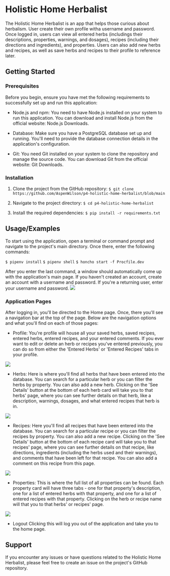 
# Holistic Home Herbalist

The Holistic Home Herbalist is an app that helps those curious about herbalism. User create their own profile witha username and password. Once logged in, users can view all entered herbs (includings their descriptions, properties, warnings, and dosages), recipes (including their directions and ingredients), and properties. Users can also add new herbs and recipes, as well as save herbs and recipes to their profile to reference later. 

## Getting Started

### Prerequisites

Before you begin, ensure you have met the following requirements to successfully set up and run this application:

- Node.js and npm: You need to have Node.js installed on your system to run this application. You can download and install Node.js from the official website: Node.js Downloads.

- Database: Make sure you have a PostgreSQL database set up and running. You'll need to provide the database connection details in the application's configuration.

- Git: You need Git installed on your system to clone the repository and manage the source code. You can download Git from the official website: Git Downloads.

### Installation

1. Clone the project from the GitHub repository:
`$ git clone https://github.com/AspenWilson/p4-holistic-home-herbalist/blob/main` 

2. Navigate to the project directory:
`$ cd p4-holistic-home-herbalist`

3. Install the required dependencies:
`$ pip install -r requirements.txt`



## Usage/Examples

To start using the application, open a terminal or command prompt and navigate to the project's main directory. Once there, enter the following commands:

`$ pipenv install`
`$ pipenv shell`
`$ honcho start -f Procfile.dev`

After you enter the last command, a window should automatically come up with the application's main page. If you haven't created an account, create an account with a username and password. If you're a returning user, enter your username and password. 
![](https://github.com/AspenWilson/p4-holistic-home-herbalist/blob/main/GIFHome.gif)

### Application Pages 

After logging in, you'll be directed to the Home page. Once, there you'll see a navigation bar at the top of the page. Below are the navigation options and what you'll find on each of those pages:

- Profile:
You're profile will house all your saved herbs, saved recipes, entered herbs, entered recipes, and your entered comments. If you ever want to edit or delete an herb or recipes you've entered previously, you can do so from either the 'Entered Herbs' or 'Entered Recipes' tabs in your profile. 

![](https://github.com/AspenWilson/p4-holistic-home-herbalist/blob/main/GIFProfile.gif)

- Herbs:
Here is where you'll find all herbs that have been entered into the database. You can search for a particular herb or you can filter the herbs by property. You can also add a new herb. Clicking on the 'See Details' button at the bottom of each herb card will take you to that herbs' page, where you can see further details on that herb, like a description, warnings, dosages, and what entered recipes that herb is in.  

![](https://github.com/AspenWilson/p4-holistic-home-herbalist/blob/main/GIFHerbs.gif)

- Recipes:
Here you'll find all recipes that have been entered into the database. You can search for a particular recipe or you can filter the recipes by property. You can also add a new recipe. Clicking on the 'See Details' button at the bottom of each recipe card will take you to that recipes' page, where you can see further details on that recipe, like directions, ingredients (including the herbs used and their warnings), and comments that have been left for that recipe. You can also add a comment on this recipe from this page. 

![](https://github.com/AspenWilson/p4-holistic-home-herbalist/blob/main/GIFRecipes.gif)

- Properties:
This is where the full list of all properties can be found. Each property card will have three tabs - one for that property's description, one for a list of entered herbs with that property, and one for a list of entered recipes with that property. Clicking on the herb or recipe name will that you to that herbs' or recipes' page. 

![](https://github.com/AspenWilson/p4-holistic-home-herbalist/blob/main/GIFProperties.gif)

- Logout
Clicking this will log you out of the application and take you to the home page. 



## Support

If you encounter any issues or have questions related to the Holistic Home Herbalist, please feel free to create an issue on the project's GitHub repository.
